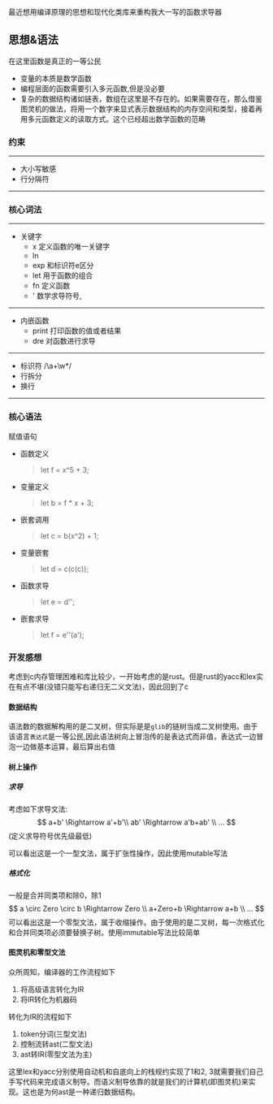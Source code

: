 最近想用编译原理的思想和现代化类库来重构我大一写的函数求导器
## 思想&语法
在这里函数是真正的一等公民
- 变量的本质是数学函数
- 编程层面的函数需要引入多元函数,但是没必要
- 复杂的数据结构诸如链表，数组在这里是不存在的。如果需要存在，那么借鉴图灵机的做法，将用一个数字来显式表示数据结构的内存空间和类型，接着再用多元函数定义的读取方式。这个已经超出数学函数的范畴


### 约束

---
- 大小写敏感
- 行分隔符
---
### 核心词法

--- 
- 关键字 
    - x 定义函数的唯一关键字
    - ln 
    - exp 和标识符e区分
    - let 用于函数的组合
    - fn 定义函数
    - ' 数学求导符号,
---
- 内嵌函数
    - print 打印函数的值或者结果
    - dre 对函数进行求导
---
- 标识符 /\a+\w*/
- 行拆分
- 换行
---


### 核心语法
赋值语句
- 函数定义
  > let f = x^5 + 3;
- 变量定义
  > let b = f * x + 3;
- 嵌套调用
  > let c = b(x^2) + 1;
- 变量嵌套
  > let d = c(c(c));
- 函数求导
  > let e = d'';
- 嵌套求导
  > let f = e''(a');

### 开发感想
考虑到c内存管理困难和库比较少，一开始考虑的是rust。但是rust的yacc和lex实在有点不堪(没错只能写右递归无二义文法)，因此回到了c

#### 数据结构
语法数的数据解构用的是二叉树，但实际是是`glib`的链树当成二叉树使用。由于该语言`表达式`是一等公民,因此语法树向上冒泡传的是表达式而非值，表达式一边冒泡一边做基本运算，最后算出右值

#### 树上操作
##### 求导
考虑如下求导文法:
$$
a+b' \Rightarrow a'+b'\\
ab' \Rightarrow a'b+ab' \\
...
$$
(定义求导符号优先级最低)

可以看出这是一个一型文法，属于扩张性操作，因此使用mutable写法

##### 格式化
一般是合并同类项和除0，除1
$$
a \circ Zero \circ b \Rightarrow Zero \\
a+Zero+b \Rightarrow a+b \\
...
$$
可以看出这是一个零型文法，属于收缩操作。由于使用的是二叉树，每一次格式化和合并同类项必须要替换子树。使用immutable写法比较简单

#### 图灵机和零型文法
众所周知，编译器的工作流程如下
1. 将高级语言转化为IR
2. 将IR转化为机器码

转化为IR的流程如下
1. token分词(三型文法)
2. 控制流转ast(二型文法)
3. ast转IR(零型文法为主)

这里lex和yacc分别使用自动机和自底向上的栈规约实现了1和2, 3就需要我们自己手写代码来完成语义制导。而语义制导依靠的就是我们的计算机(即图灵机)来实现。这也是为何ast是一种递归数据结构。